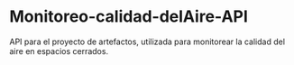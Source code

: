 # Monitoreo-calidad-delAire-API
API para el proyecto de artefactos, utilizada para monitorear la calidad del aire en espacios cerrados.
